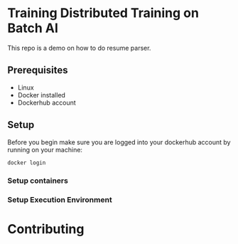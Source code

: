 # Training Distributed Training on Batch AI

This repo is a demo on how to do resume parser. 

## Prerequisites
* Linux
* Docker installed
* Dockerhub account


## Setup 
Before you begin make sure you are logged into your dockerhub account by running on your machine:

```bash
docker login 
```

### Setup containers


### Setup Execution Environment

# Contributing
